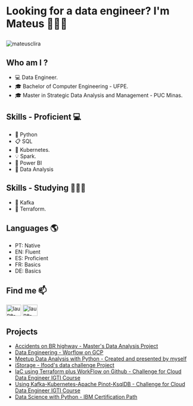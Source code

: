 # <p align="left"> Looking for a data engineer? I'm Mateus 👨🏻‍💻 </p>

<p align="left"> <img src="https://komarev.com/ghpvc/?username=mateusclira&label=Profile%20views&color=0e75b6&style=flat" alt="mateusclira" /> </p>

## Who am I ?
- 💻 Data Engineer.
- 🎓 Bachelor of Computer Engineering - UFPE.
- 🎓 Master in Strategic Data Analysis and Management - PUC Minas.



## Skills - Proficient 💻
- 🐍 Python  
- 📋 SQL 
- 💽 Kubernetes. 
- 💡 Spark.
- 🧮 Power BI 
- 🎲 Data Analysis

## Skills - Studying 👨🏻‍🎓
- 🔮 Kafka
- 💾 Terraform.

## Languages 🌎
- PT: Native
- EN: Fluent
- ES: Proficient
- FR: Basics
- DE: Basics
 


## Find me  📫
<p align="left">
<a href="https://linkedin.com/in/mateusclira/" target="blank"><img align="center" src="https://raw.githubusercontent.com/rahuldkjain/github-profile-readme-generator/master/src/images/icons/Social/linked-in-alt.svg" alt="laune-victor/" height="30" width="40" /></a> <a href="https://www.youtube.com/user/mateusclira/featured" target="blank"><img align="center" src="https://raw.githubusercontent.com/rahuldkjain/github-profile-readme-generator/master/src/images/icons/Social/youtube.svg" alt="laune-victor/" height="30" width="40" /></a>


## Projects 

- [Accidents on BR highway - Master's Data Analysis Project](https://github.com/mateusclira/Projeto-de-dados-acidentes)
- [Data Engineering - Worflow on GCP](https://github.com/mateusclira/edc-desafio-final)
- [Meetup Data Analysis with Python - Created and presented by myself](https://github.com/mateusclira/Meetup-Analise_Dados_com_Python) 
- [iStorage - Ifood's data challenge Project](https://github.com/mateusclira/Data-Analysis-iStorage)
- [IaC using Terraform plus WorkFlow on Github - Challenge for Cloud Data Engineer IGTI Course](https://github.com/mateusclira/edc-mod1-exercise-igti)
- [Using Kafka-Kubernetes-Apache Pinot-KsqlDB - Challenge for Cloud Data Engineer IGTI Course](https://github.com/mateusclira/edc-mod2-exercise-igti)
- [Data Science with Python - IBM Certification Path](https://github.com/mateusclira/data-science-IBM)



<!--
**mateusclira/mateusclira** is a ✨ _special_ ✨ repository because its `README.md` (this file) appears on your GitHub profile.

Here are some ideas to get you started:

- 🔭 I’m currently working on ...
- 🌱 I’m currently learning ...
- 👯 I’m looking to collaborate on ...
- 🤔 I’m looking for help with ...
- 💬 Ask me about ...
- 📫 How to reach me: ...
- 😄 Pronouns: ...
- ⚡ Fun fact: ...
-->
